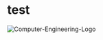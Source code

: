 # test
![Computer-Engineering-Logo](https://github.com/abd-19/test/assets/82651343/153c0414-63dc-41ef-9403-c74e92529259)
